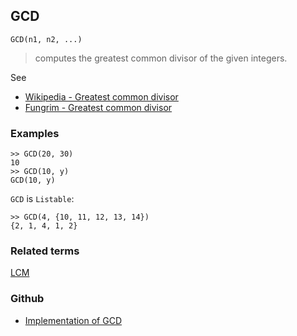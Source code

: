 ## GCD

```
GCD(n1, n2, ...)
```

> computes the greatest common divisor of the given integers. 

See
* [Wikipedia - Greatest common divisor](https://en.wikipedia.org/wiki/Greatest_common_divisor) 
* [Fungrim - Greatest common divisor](http://fungrim.org/topic/Greatest_common_divisor/)

### Examples

```
>> GCD(20, 30)
10
>> GCD(10, y)
GCD(10, y)
```

`GCD` is `Listable`:

```
>> GCD(4, {10, 11, 12, 13, 14})
{2, 1, 4, 1, 2}
```

### Related terms 
[LCM](LCM.md)

### Github

* [Implementation of GCD](https://github.com/axkr/symja_android_library/blob/master/symja_android_library/matheclipse-core/src/main/java/org/matheclipse/core/builtin/Arithmetic.java#L1914) 
